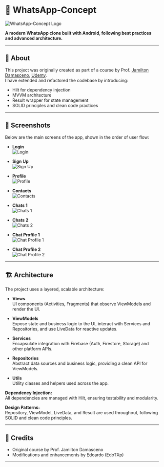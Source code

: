 # 💬 WhatsApp-Concept

![WhatsApp-Concept Logo](app/src/main/res/app-logo.png)

**A modern WhatsApp clone built with Android, following best practices and advanced architecture.**

---

## 📝 About

This project was originally created as part of a course by Prof. [Jamilton Damasceno](https://www.udemy.com/user/jamiltondamasceno/), [Udemy](https://www.udemy.com/course/desenvolvimento-android-completo/?couponCode=KEEPLEARNINGBR).  
I have extended and refactored the codebase by introducing:

- Hilt for dependency injection
- MVVM architecture
- Result wrapper for state management
- SOLID principles and clean code practices

---

## 📸 Screenshots

Below are the main screens of the app, shown in the order of user flow:

- **Login**  
  ![Login](screenshots/login.png)

- **Sign Up**  
  ![Sign Up](screenshots/sign-up.png)

- **Profile**  
  ![Profile](screenshots/profile.png)

- **Contacts**  
  ![Contacts](screenshots/contacts.png)

- **Chats 1**  
  ![Chats 1](screenshots/chats-1.png)

- **Chats 2**  
  ![Chats 2](screenshots/chats-2.png)

- **Chat Profile 1**  
  ![Chat Profile 1](screenshots/chat-profile-1.png)

- **Chat Profile 2**  
  ![Chat Profile 2](screenshots/chat-profile-2.png)

---

## 🏗️ Architecture

The project uses a layered, scalable architecture:

- **Views**  
  UI components (Activities, Fragments) that observe ViewModels and render the UI.

- **ViewModels**  
  Expose state and business logic to the UI, interact with Services and Repositories, and use
  LiveData for reactive updates.

- **Services**  
  Encapsulate integration with Firebase (Auth, Firestore, Storage) and other platform APIs.

- **Repositories**  
  Abstract data sources and business logic, providing a clean API for ViewModels.

- **Utils**  
  Utility classes and helpers used across the app.

**Dependency Injection:**  
All dependencies are managed with Hilt, ensuring testability and modularity.

**Design Patterns:**  
Repository, ViewModel, LiveData, and Result are used throughout, following SOLID and clean code
principles.

---

## 🙏 Credits

- Original course by Prof. Jamilton Damasceno
- Modifications and enhancements by Edoardo (EdoTXp)

---
